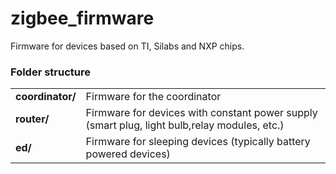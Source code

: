 # zigbee_firmware
Firmware for devices based on TI, Silabs and NXP chips.

### Folder structure
|||
|---|---|
| **coordinator/** | Firmware for the coordinator|
| **router/** | Firmware for devices with constant power supply (smart plug, light bulb,relay modules, etc.) |
| **ed/** | Firmware for sleeping devices (typically battery powered devices) |

